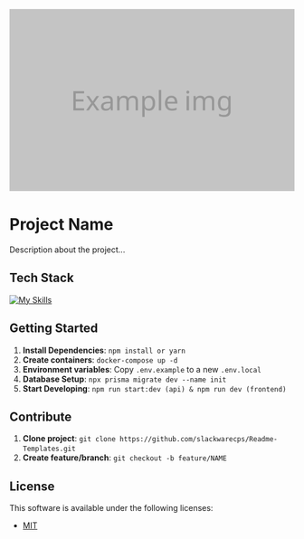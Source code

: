 <!--- # "Can be a image or a gift from the project pages" -->

<p align="center">
  <img src="../.github/example.png" alt="Project Name">
</p>

# Project Name

Description about the project...

## Tech Stack

<!--- # "Verify icons availability here https://github.com/tandpfun/skill-icons" -->

[![My Skills](https://skillicons.dev/icons?i=ts,nestjs,prisma,docker,postgres,vite,react,tailwind)](https://skillicons.dev)

## Getting Started

1. **Install Dependencies**: `npm install or yarn`
2. **Create containers**: `docker-compose up -d`
3. **Environment variables**: Copy `.env.example` to a new `.env.local`
4. **Database Setup**: `npx prisma migrate dev --name init`
5. **Start Developing**: `npm run start:dev (api) & npm run dev (frontend)`

## Contribute

1. **Clone project**: `git clone https://github.com/slackwarecps/Readme-Templates.git`
2. **Create feature/branch**: `git checkout -b feature/NAME`

## License

This software is available under the following licenses:

- [MIT](https://rem.mit-license.org)
